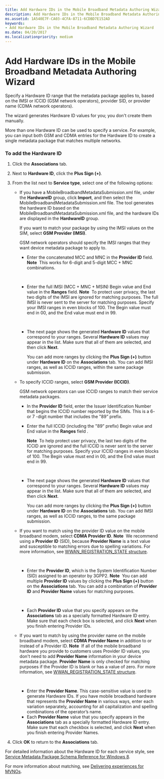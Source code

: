 ```yaml
---
title: Add Hardware IDs in the Mobile Broadband Metadata Authoring Wizard
description: Add Hardware IDs in the Mobile Broadband Metadata Authoring Wizard
ms.assetid: 1A540E7F-CA03-4CFA-8711-6CDBD7E152AD
keywords:
- Add Hardware IDs in the Mobile Broadband Metadata Authoring Wizard
ms.date: 04/20/2017
ms.localizationpriority: medium
---
```


# Add Hardware IDs in the Mobile Broadband Metadata Authoring Wizard


Specify a Hardware ID range that the metadata package applies to, based on the IMSI or ICCID (GSM network operators), provider SID, or provider name (CDMA network operators).

The wizard generates Hardware ID values for you; you don't create them manually.

More than one Hardware ID can be used to specify a service. For example, you can input both GSM and CDMA entries for the Hardware ID to create a single metadata package that matches multiple networks.

### <span id="To_add_the_Hardware_ID"></span><span id="to_add_the_hardware_id"></span><span id="TO_ADD_THE_HARDWARE_ID"></span>To add the Hardware ID

1.  Click the **Associations** tab.
2.  Next to **Hardware ID**, click the **Plus Sign (+)**.
3.  From the list next to **Service type**, select one of the following options:
    -   If you have a MobileBroadbandMetadataSubmission.xml file, under the **HardwareID** group, click **Import**, and then select the MobileBroadbandMetadataSubmission.xml file. The tool generates the hardware ID based on the MobileBroadbandMetadataSubmission.xml file, and the hardware IDs are displayed in the **HardwareID** group.

        If you want to match your package by using the IMSI values on the SIM, select **GSM Provider (IMSI)**.

        GSM network operators should specify the IMSI ranges that they want device metadata package to apply to.

        -   Enter the concatenated MCC and MNC in the **Provider ID** field.
            **Note**  This works for 6-digit and 5-digit MCC + MNC combinations.

             

        -   Enter the full IMSI (MCC + MNC + MSIN) Begin value and End value in the **Ranges** field.
            **Note**  To protect user privacy, the last two digits of the IMSI are ignored for matching purposes. The full IMSI is never sent to the server for matching purposes. Specify your IMSI ranges in even blocks of 100. The Begin value must end in 00, and the End value must end in 99.

             

        -   The next page shows the generated **Hardware ID** values that correspond to your ranges. Several **Hardware ID** values may appear in the list. Make sure that all of them are selected, and then click **Next**.

            You can add more ranges by clicking the **Plus Sign (+)** button under **Hardware ID** on the **Associations** tab. You can add IMSI ranges, as well as ICCID ranges, within the same package submission.

    -   To specify ICCID ranges, select **GSM Provider (ICCID)**.

        GSM network operators can use ICCID ranges to match their service metadata packages.

        -   In the **Provider ID** field, enter the Issuer Identification Number that begins the ICCID number reported by the SIMs. This is a 6- or 7 -digit number that includes the "89” prefix.
        -   Enter the full ICCID (including the "89” prefix) Begin value and End value in the **Ranges** field .

            **Note**  To help protect user privacy, the last two digits of the ICCID are ignored and the full ICCID is never sent to the server for matching purposes. Specify your ICCID ranges in even blocks of 100. The Begin value must end in 00, and the End value must end in 99.

             

        -   The next page shows the generated **Hardware ID** values that correspond to your ranges. Several **Hardware ID** values may appear in the list. Make sure that all of them are selected, and then click **Next**.

            You can add more ranges by clicking the **Plus Sign (+)** button under **Hardware ID** on the **Associations** tab. You can add IMSI ranges, as well as ICCID ranges, to the same package submission.

    -   If you want to match using the provider ID value on the mobile broadband modem, select **CDMA Provider ID**.
        **Note**  We recommend using a **Provider ID** (SID), because **Provider Name** is a text value and susceptible to matching errors due to spelling variations. For more information, see [WWAN\_REGISTRATION\_STATE structure](http://go.microsoft.com/fwlink/p/?linkid=225972).

         

        -   Enter the **Provider ID**, which is the System Identification Number (SID) assigned to an operator by 3GPP2.
            **Note**  You can add multiple **Provider ID** values by clicking the **Plus Sign (+)** button on the **Associations** tab. You can add a combination of **Provider ID** and **Provider Name** values for matching purposes.

             

        -   Each **Provider ID** value that you specify appears on the **Associations** tab as a specially formatted Hardware ID entry. Make sure that each check box is selected, and click **Next** when you finish entering Provider IDs.
    -   If you want to match by using the provider name on the mobile broadband modem, select **CDMA Provider Name** in addition to or instead of a Provider ID.
        **Note**  If all of the mobile broadband hardware you provide to customers uses Provider ID values, you don't need to add **Provider Name** information in your device metadata package. **Provider Name** is only checked for matching purposes if the Provider ID is blank or has a value of zero. For more information, see [WWAN\_REGISTRATION\_STATE structure](http://go.microsoft.com/fwlink/p/?linkid=225972).

         

        -   Enter the **Provider Name**. This case-sensitive value is used to generate Hardware IDs. If you have mobile broadband hardware that represents the **Provider Name** in various ways, enter each variation separately, accounting for all capitalization and spelling combinations of the operator’s name.
        -   Each **Provider Name** value that you specify appears in the **Associations** tab as a specially formatted Hardware ID entry. Make sure that each checkbox is selected, and click **Next** when you finish entering Provider Names.

4.  Click **OK** to return to the **Associations** tab.

For detailed information about the Hardware ID for each service style, see [Service Metadata Package Schema Reference for Windows 8](https://msdn.microsoft.com/library/windows/hardware/dn973175).

For more information about matching, see [Delivering experiences for MVNOs](https://msdn.microsoft.com/library/windows/hardware/dn973075).

 

 





